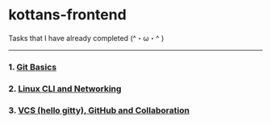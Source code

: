 # kottans-frontend
Tasks that I have already completed (^・ω・^ )
***
### 1. [Git Basics](https://github.com/alieninochi/kottans-frontend/tree/master/0-git-basics)
### 2. [Linux CLI and Networking](https://github.com/alieninochi/kottans-frontend/tree/master/1-linux-cli-and-networking)
### 3. [VCS (hello gitty), GitHub and Collaboration](https://github.com/alieninochi/kottans-frontend/tree/master/2-github-and-collaboration)
